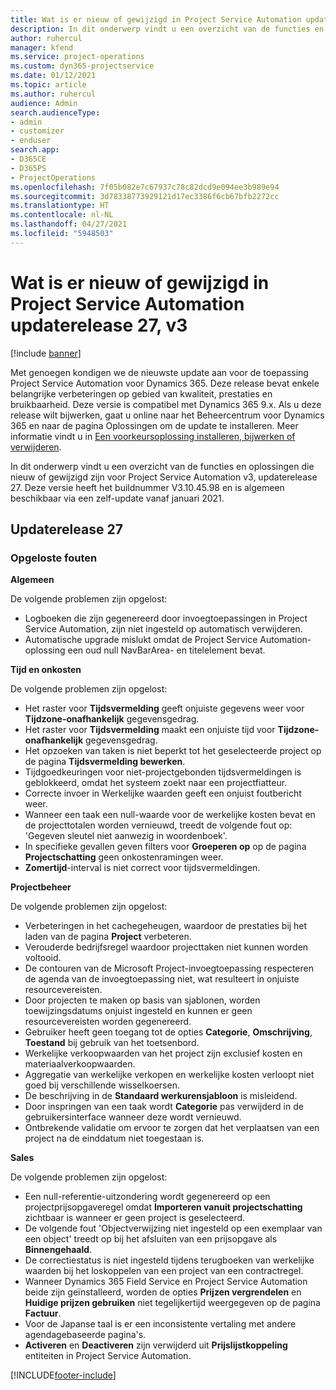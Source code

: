 ```yaml
---
title: Wat is er nieuw of gewijzigd in Project Service Automation updaterelease 27, v3
description: In dit onderwerp vindt u een overzicht van de functies en oplossingen die beschikbaar zijn voor Project Service Automation updaterelease 27, v3.
author: ruhercul
manager: kfend
ms.service: project-operations
ms.custom: dyn365-projectservice
ms.date: 01/12/2021
ms.topic: article
ms.author: ruhercul
audience: Admin
search.audienceType:
- admin
- customizer
- enduser
search.app:
- D365CE
- D365PS
- ProjectOperations
ms.openlocfilehash: 7f05b082e7c67937c78c82dcd9e094ee3b989e94
ms.sourcegitcommit: 3d78338773929121d17ec3386f6cb67bfb2272cc
ms.translationtype: HT
ms.contentlocale: nl-NL
ms.lasthandoff: 04/27/2021
ms.locfileid: "5948503"
---
```

# <a name="whats-new-or-changed-in-project-service-automation-update-release-27-v3"></a>Wat is er nieuw of gewijzigd in Project Service Automation updaterelease 27, v3

[!include [banner](../includes/psa-now-project-operations.md)]

Met genoegen kondigen we de nieuwste update aan voor de toepassing Project Service Automation voor Dynamics 365. Deze release bevat enkele belangrijke verbeteringen op gebied van kwaliteit, prestaties en bruikbaarheid. Deze versie is compatibel met Dynamics 365 9.x. Als u deze release wilt bijwerken, gaat u online naar het Beheercentrum voor Dynamics 365 en naar de pagina Oplossingen om de update te installeren. Meer informatie vindt u in [Een voorkeursoplossing installeren, bijwerken of verwijderen](/power-platform/admin/install-remove-preferred-solution).

In dit onderwerp vindt u een overzicht van de functies en oplossingen die nieuw of gewijzigd zijn voor Project Service Automation v3, updaterelease 27. Deze versie heeft het buildnummer V3.10.45.98 en is algemeen beschikbaar via een zelf-update vanaf januari 2021.

## <a name="update-release-27"></a>Updaterelease 27

### <a name="bug-fixes"></a>Opgeloste fouten

**Algemeen**

De volgende problemen zijn opgelost:

- Logboeken die zijn gegenereerd door invoegtoepassingen in Project Service Automation, zijn niet ingesteld op automatisch verwijderen.
- Automatische upgrade mislukt omdat de Project Service Automation-oplossing een oud null NavBarArea- en titelelement bevat.

**Tijd en onkosten**

De volgende problemen zijn opgelost:

- Het raster voor **Tijdsvermelding** geeft onjuiste gegevens weer voor **Tijdzone-onafhankelijk** gegevensgedrag.
- Het raster voor **Tijdsvermelding** maakt een onjuiste tijd voor **Tijdzone-onafhankelijk** gegevensgedrag.
- Het opzoeken van taken is niet beperkt tot het geselecteerde project op de pagina **Tijdsvermelding bewerken**.
- Tijdgoedkeuringen voor niet-projectgebonden tijdsvermeldingen is geblokkeerd, omdat het systeem zoekt naar een projectfiatteur.
- Correcte invoer in Werkelijke waarden geeft een onjuist foutbericht weer.
- Wanneer een taak een null-waarde voor de werkelijke kosten bevat en de projecttotalen worden vernieuwd, treedt de volgende fout op: 'Gegeven sleutel niet aanwezig in woordenboek'.
- In specifieke gevallen geven filters voor **Groeperen op** op de pagina **Projectschatting** geen onkostenramingen weer.
- **Zomertijd**-interval is niet correct voor tijdsvermeldingen.

**Projectbeheer**

De volgende problemen zijn opgelost:

- Verbeteringen in het cachegeheugen, waardoor de prestaties bij het laden van de pagina **Project** verbeteren.
- Verouderde bedrijfsregel waardoor projecttaken niet kunnen worden voltooid.
- De contouren van de Microsoft Project-invoegtoepassing respecteren de agenda van de invoegtoepassing niet, wat resulteert in onjuiste resourcevereisten.
- Door projecten te maken op basis van sjablonen, worden toewijzingsdatums onjuist ingesteld en kunnen er geen resourcevereisten worden gegenereerd.
- Gebruiker heeft geen toegang tot de opties **Categorie**, **Omschrijving**, **Toestand** bij gebruik van het toetsenbord.
- Werkelijke verkoopwaarden van het project zijn exclusief kosten en materiaalverkoopwaarden.
- Aggregatie van werkelijke verkopen en werkelijke kosten verloopt niet goed bij verschillende wisselkoersen.
- De beschrijving in de **Standaard werkurensjabloon** is misleidend.
- Door inspringen van een taak wordt **Categorie** pas verwijderd in de gebruikersinterface wanneer deze wordt vernieuwd.
- Ontbrekende validatie om ervoor te zorgen dat het verplaatsen van een project na de einddatum niet toegestaan is.

**Sales**

De volgende problemen zijn opgelost:

- Een null-referentie-uitzondering wordt gegenereerd op een projectprijsopgaveregel omdat **Importeren vanuit projectschatting** zichtbaar is wanneer er geen project is geselecteerd.
- De volgende fout 'Objectverwijzing niet ingesteld op een exemplaar van een object' treedt op bij het afsluiten van een prijsopgave als **Binnengehaald**.
- De correctiestatus is niet ingesteld tijdens terugboeken van werkelijke waarden bij het loskoppelen van een project van een contractregel.
- Wanneer Dynamics 365 Field Service en Project Service Automation beide zijn geïnstalleerd, worden de opties **Prijzen vergrendelen** en **Huidige prijzen gebruiken** niet tegelijkertijd weergegeven op de pagina **Factuur**.
- Voor de Japanse taal is er een inconsistente vertaling met andere agendagebaseerde pagina's.
- **Activeren** en **Deactiveren** zijn verwijderd uit **Prijslijstkoppeling** entiteiten in Project Service Automation.


[!INCLUDE[footer-include](../includes/footer-banner.md)]
